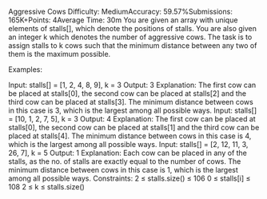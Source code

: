 Aggressive Cows
Difficulty: MediumAccuracy: 59.57%Submissions: 165K+Points: 4Average Time: 30m
You are given an array with unique elements of stalls[], which denote the positions of stalls. You are also given an integer k which denotes the number of aggressive cows. The task is to assign stalls to k cows such that the minimum distance between any two of them is the maximum possible.

Examples:

Input: stalls[] = [1, 2, 4, 8, 9], k = 3
Output: 3
Explanation: The first cow can be placed at stalls[0], 
the second cow can be placed at stalls[2] and 
the third cow can be placed at stalls[3]. 
The minimum distance between cows in this case is 3, which is the largest among all possible ways.
Input: stalls[] = [10, 1, 2, 7, 5], k = 3
Output: 4
Explanation: The first cow can be placed at stalls[0],
the second cow can be placed at stalls[1] and
the third cow can be placed at stalls[4].
The minimum distance between cows in this case is 4, which is the largest among all possible ways.
Input: stalls[] = [2, 12, 11, 3, 26, 7], k = 5
Output: 1
Explanation: Each cow can be placed in any of the stalls, as the no. of stalls are exactly equal to the number of cows.
The minimum distance between cows in this case is 1, which is the largest among all possible ways.
Constraints:
2 ≤ stalls.size() ≤ 106
0 ≤ stalls[i] ≤ 108
2 ≤ k ≤ stalls.size()
